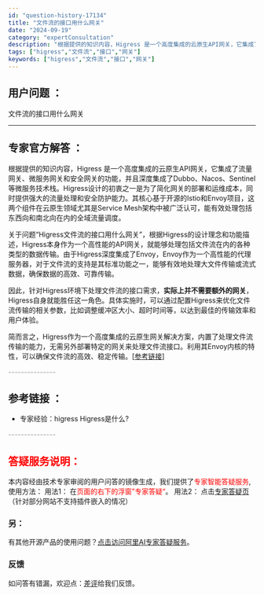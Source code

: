 ```yaml
---
id: "question-history-17134"
title: "文件流的接口用什么网关"
date: "2024-09-19"
category: "expertConsultation"
description: "根据提供的知识内容，Higress 是一个高度集成的云原生API网关，它集成了流量网关、微服务网关和安全网关的功能，并且深度集成了Dubbo、Nacos、Sentinel等微服务技术栈。Higress设计的初衷之一是为了简化网关的部署和运维成本，同时提供强大的流量处理和安全防护能力。其核心基于开源的"
tags: ["higress","文件流","接口","网关"]
keywords: ["higress","文件流","接口","网关"]
---
```


## 用户问题 ： 
 文件流的接口用什么网关  

---------------
## 专家官方解答 ：

根据提供的知识内容，Higress 是一个高度集成的云原生API网关，它集成了流量网关、微服务网关和安全网关的功能，并且深度集成了Dubbo、Nacos、Sentinel等微服务技术栈。Higress设计的初衷之一是为了简化网关的部署和运维成本，同时提供强大的流量处理和安全防护能力。其核心基于开源的Istio和Envoy项目，这两个组件在云原生领域尤其是Service Mesh架构中被广泛认可，能有效处理包括东西向和南北向在内的全域流量调度。

关于问题“Higress文件流的接口用什么网关”，根据Higress的设计理念和功能描述，Higress本身作为一个高性能的API网关，就能够处理包括文件流在内的各种类型的数据传输。由于Higress深度集成了Envoy，Envoy作为一个高性能的代理服务器，对于文件流的支持是其标准功能之一，能够有效地处理大文件传输或流式数据，确保数据的高效、可靠传输。

因此，针对Higress环境下处理文件流的接口需求，**实际上并不需要额外的网关**，Higress自身就能胜任这一角色。具体实施时，可以通过配置Higress来优化文件流传输的相关参数，比如调整缓冲区大小、超时时间等，以达到最佳的传输效率和用户体验。

简而言之，Higress作为一个高度集成的云原生网关解决方案，内置了处理文件流传输的能力，无需另外部署特定的网关来处理文件流接口。利用其Envoy内核的特性，可以确保文件流的高效、稳定传输。[[参考链接](https://github.com/higress-group/higress-group.github.io/blob/main/i18n/zh-cn/docusaurus-plugin-content-docs/current/overview/what-is-higress.md)]


<font color="#949494">---------------</font> 


## 参考链接 ：

* 专家经验：higress Higress是什么? 


 <font color="#949494">---------------</font> 
 


## <font color="#FF0000">答疑服务说明：</font> 

本内容经由技术专家审阅的用户问答的镜像生成，我们提供了<font color="#FF0000">专家智能答疑服务</font>,使用方法：
用法1： 在<font color="#FF0000">页面的右下的浮窗”专家答疑“</font>。
用法2： 点击[专家答疑页](https://answer.opensource.alibaba.com/docs/intro)（针对部分网站不支持插件嵌入的情况）
### 另：


有其他开源产品的使用问题？[点击访问阿里AI专家答疑服务](https://answer.opensource.alibaba.com/docs/intro)。
### 反馈
如问答有错漏，欢迎点：[差评](https://ai.nacos.io/user/feedbackByEnhancerGradePOJOID?enhancerGradePOJOId=17146)给我们反馈。
